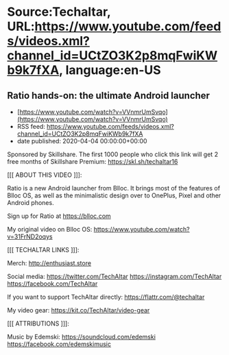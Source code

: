 # Source:Techaltar, URL:https://www.youtube.com/feeds/videos.xml?channel_id=UCtZO3K2p8mqFwiKWb9k7fXA, language:en-US

## Ratio hands-on: the ultimate Android launcher
 - [https://www.youtube.com/watch?v=VVnmrUmSvqo](https://www.youtube.com/watch?v=VVnmrUmSvqo)
 - RSS feed: https://www.youtube.com/feeds/videos.xml?channel_id=UCtZO3K2p8mqFwiKWb9k7fXA
 - date published: 2020-04-04 00:00:00+00:00

Sponsored by Skillshare. The first 1000 people who click this link will get 2 free months of Skillshare Premium:  https://skl.sh/techaltar16

[[[ ABOUT THIS VIDEO ]]]: 


Ratio is a new Android launcher from Blloc. It brings most of the features of Blloc OS, as well as the minimalistic design over to OnePlus, Pixel and other Android phones.



Sign up for Ratio at https://blloc.com



My original video on Blloc OS: https://www.youtube.com/watch?v=31FrND2oqys


[[[ TECHALTAR LINKS ]]]: 

Merch: 
http://enthusiast.store 

Social media: 
https://twitter.com/TechAltar 
https://instagram.com/TechAltar 
https://facebook.com/TechAltar 

If you want to support TechAltar directly:
https://flattr.com/@techaltar

My video gear: 
https://kit.co/TechAltar/video-gear 

[[[ ATTRIBUTIONS ]]]: 

Music by Edemski:
https://soundcloud.com/edemski
https://facebook.com/edemskimusic

